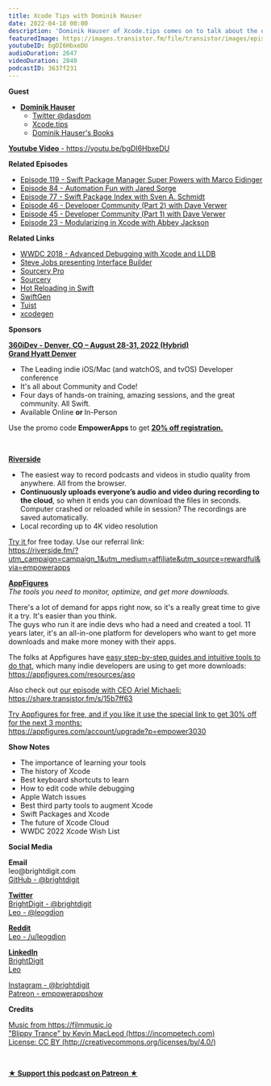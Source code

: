 ```yaml
---
title: Xcode Tips with Dominik Hauser
date: 2022-04-18 00:00
description: 'Dominik Hauser of Xcode.tips comes on to talk about the development tool we all use Xcode and the gives us a few tips on how to improve our use of it. '
featuredImage: https://images.transistor.fm/file/transistor/images/episode/849831/full_1650154927-artwork.jpg
youtubeID: bgDI6HbxeDU
audioDuration: 2647
videoDuration: 2840
podcastID: 3637f231
---
```

<p><b>Guest</b></p><ul><li>
<a href="https://t.co/YFi977wx2F"><strong>Dominik Hauser</strong></a><ul>
<li><a href="https://twitter.com/dasdom">Twitter @dasdom</a></li>
<li><a href="https://Xcode.tips">Xcode.tips</a></li>
<li><a href="https://dasdom.dev/books/">Dominik Hauser's Books</a></li>
</ul>
</li></ul><p><a href="https://youtu.be/bgDI6HbxeDU"><strong>Youtube Video</strong> - https://youtu.be/bgDI6HbxeDU</a></p><p><b>Related Episodes</b></p><ul>
<li><a href="https://share.transistor.fm/s/3643e409">Episode 119 - Swift Package Manager Super Powers with Marco Eidinger</a></li>
<li><a href="https://share.transistor.fm/s/bab83e8a">Episode 84 - Automation Fun with Jared Sorge</a></li>
<li><a href="https://share.transistor.fm/s/e6621ded">Episode 77 - Swift Package Index with Sven A. Schmidt</a></li>
<li><a href="https://share.transistor.fm/s/e38854fe">Episode 46 - Developer Community (Part 2) with Dave Verwer</a></li>
<li><a href="https://share.transistor.fm/s/46b2f52d">Episode 45 - Developer Community (Part 1) with Dave Verwer</a></li>
<li><a href="https://share.transistor.fm/s/c8f9aa41">Episode 23 - Modularizing in Xcode with Abbey Jackson</a></li>
</ul><p><b>Related Links</b></p><ul>
<li><a href="https://developer.apple.com/videos/play/wwdc2018/412">WWDC 2018 - Advanced Debugging with Xcode and LLDB</a></li>
<li><a href="https://youtu.be/dl0CbKYUFTY">Steve Jobs presenting Interface Builder</a></li>
<li><a href="https://merowing.info/sourcery-pro/">Sourcery Pro</a></li>
<li><a href="https://github.com/krzysztofzablocki/Sourcery">Sourcery</a></li>
<li><a href="https://merowing.info/2022/04/hot-reloading-in-swift/">Hot Reloading in Swift</a></li>
<li><a href="https://github.com/SwiftGen/SwiftGen">SwiftGen</a></li>
<li><a href="https://tuist.io">Tuist</a></li>
<li><a href="https://github.com/yonaskolb/XcodeGen">xcodegen</a></li>
</ul><p><b>Sponsors</b></p><p><a href="https://360idev.com/"><strong>360iDev - Denver, CO – August 28-31, 2022 (Hybrid)<br>Grand Hyatt Denver</strong></a></p><ul>
<li>The Leading indie iOS/Mac (and watchOS, and tvOS) Developer conference</li>
<li>It's all about Community and Code!</li>
<li>Four days of hands-on training, amazing sessions, and the great community. All Swift.</li>
<li>Available Online <strong>or </strong>In-Person</li>
</ul><p>Use the promo code <strong>EmpowerApps </strong>to get <a href="https://360idev.com/"><strong>20% off registration.</strong></a></p><p><br></p><p><a href="https://riverside.fm/?utm_campaign=campaign_1&amp;utm_medium=affiliate&amp;utm_source=rewardful&amp;via=empowerapps"><strong>Riverside</strong></a></p><ul>
<li>The easiest way to record podcasts and videos in studio quality from anywhere. All from the browser.</li>
<li>
<strong>Continuously uploads everyone’s audio and video during recording to the cloud</strong>, so when it ends you can download the files in seconds. Computer crashed or reloaded while in session? The recordings are saved automatically.</li>
<li>Local recording up to 4K video resolution</li>
</ul><p><a href="https://riverside.fm/?utm_campaign=campaign_1&amp;utm_medium=affiliate&amp;utm_source=rewardful&amp;via=empowerapps">Try it </a>for free today. Use our referral link:<br><a href="https://riverside.fm/?utm_campaign=campaign_1&amp;utm_medium=affiliate&amp;utm_source=rewardful&amp;via=empowerapps">https://riverside.fm/?utm_campaign=campaign_1&amp;utm_medium=affiliate&amp;utm_source=rewardful&amp;via=empowerapps</a></p><p><a href="https://appfigures.com/account/upgrade?p=empower3030"><strong>AppFigures</strong></a><strong><br></strong><em>The tools you need to monitor, optimize, and get more downloads.</em><strong></strong></p><p>There's a lot of demand for apps right now, so it's a really great time to give it a try. It's easier than you think.<br>The guys who run it are indie devs who had a need and created a tool. 11 years later, it's an all-in-one platform for developers who want to get more downloads and make more money with their apps.</p><p>The folks at Appfigures have <a href="https://appfigures.com/resources/aso">easy step-by-step guides and intuitive tools to do that</a>, which many indie developers are using to get more downloads:<br><a href="https://appfigures.com/resources/aso">https://appfigures.com/resources/aso</a></p><p>Also check out <a href="https://share.transistor.fm/s/15b7ff63">our episode with CEO Ariel Michaeli:<br>https://share.transistor.fm/s/15b7ff63</a></p><p><a href="https://appfigures.com/account/upgrade?p=empower3030">Try Appfigures for free, and if you like it use the special link to get 30% off for the next 3 months:</a><a href="https://www.linode.com/?r=97e09acbd5d304d87dadef749491d245e71c74e7"><br></a><a href="https://appfigures.com/account/upgrade?p=empower3030">https://appfigures.com/account/upgrade?p=empower3030</a></p><p><b>Show Notes</b></p><ul>
<li>The importance of learning your tools</li>
<li>The history of Xcode</li>
<li>Best keyboard shortcuts to learn</li>
<li>How to edit code while debugging</li>
<li>Apple Watch issues</li>
<li>Best third party tools to augment Xcode</li>
<li>Swift Packages and Xcode</li>
<li>The future of Xcode Cloud</li>
<li>WWDC 2022 Xcode Wish List</li>
</ul><p><b>Social Media</b></p><p><strong>Email</strong><br>leo@brightdigit.com<br><a href="https://github.com/brightdigit">GitHub - @brightdigit</a></p><p><a href="https://twitter.com/brightdigit"><strong>Twitter </strong><br>BrightDigit - @brightdigit</a><br><a href="https://twitter.com/leogdion">Leo - @leogdion</a></p><p><a href="https://www.reddit.com/user/leogdion"><strong>Reddit</strong><br>Leo - /u/leogdion</a></p><p><a href="https://www.linkedin.com/company/bright-digit"><strong>LinkedIn</strong><br>BrightDigit</a><br><a href="https://www.linkedin.com/in/leogdion/">Leo</a></p><p><a href="https://www.instagram.com/brightdigit/">Instagram - @brightdigit</a><br><a href="https://www.patreon.com/empowerappsshow">Patreon - empowerappshow</a></p><p><b>Credits</b></p><p><a href="https://filmmusic.io/">Music from https://filmmusic.io</a><br><a href="https://incompetech.com/">"Blippy Trance" by Kevin MacLeod (https://incompetech.com)</a><br><a href="http://creativecommons.org/licenses/by/4.0/">License: CC BY (http://creativecommons.org/licenses/by/4.0/)</a></p><p><br></p><p><strong><a href="https://www.patreon.com/empowerappsshow" rel="payment" title="★ Support this podcast on Patreon ★">★ Support this podcast on Patreon ★</a></strong></p>
      
